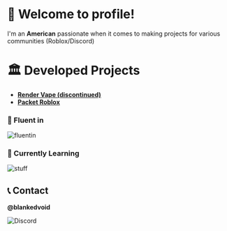 # 👋 Welcome to profile!
I'm an **American** passionate when it comes to making projects for various communities (Roblox/Discord)

# 🏛️ Developed Projects
- [**Render Vape (discontinued)**](https://renderintents.lol)
- [**Packet Roblox**](https://packetroblox.xyz)

### 🥇 Fluent in
![fluentin](https://skillicons.dev/icons?i=lua,nodejs,html,css)

### 🏫 Currently Learning 
![stuff](https://skillicons.dev/icons?i=py,java,cpp)

## 📞 Contact
**@blankedvoid**


![Discord](https://skillicons.dev/icons?i=discord)
<!--
**SystemXVoid/SystemXVoid** is a ✨ _special_ ✨ repository because its `README.md` (this file) appears on your GitHub profile.

Here are some ideas to get you started:

- 🔭 I’m currently working on ...
- 🌱 I’m currently learning ...
- 👯 I’m looking to collaborate on ...
- 🤔 I’m looking for help with ...
- 💬 Ask me about ...
- 📫 How to reach me: ...
- 😄 Pronouns: ...
- ⚡ Fun fact: ...
-->
